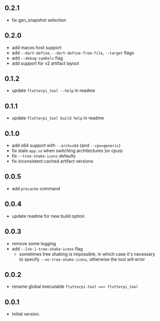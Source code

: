 ## 0.2.1

- fix gen_snapshot selection

## 0.2.0

- add macos host support
- add `--dart-define`, `--dart-define-from-file`, `--target` flags
- add `--debug-symbols` flag
- add support for v2 artifact layout

## 0.1.2

- update `flutterpi_tool --help` in readme

## 0.1.1

- update `flutterpi_tool build help` in readme

## 0.1.0

- add x64 support with `--arch=x64` (and `--cpu=generic`)
- fix stale `app.so` when switching architectures (or cpus)
- fix `--tree-shake-icons` defaults
- fix inconsistent cached artifact versions 

## 0.0.5

- add `precache` command

## 0.0.4

- update readme for new build option

## 0.0.3

- remove some logging
- add `--[no-]-tree-shake-icons` flag
  - sometimes tree shaking is impossible, in which case
    it's necessary to specify `--no-tree-shake-icons`, otherwise
    the tool will error

## 0.0.2

- rename global executable `flutterpi-tool ==> flutterpi_tool`

## 0.0.1

- Initial version.
